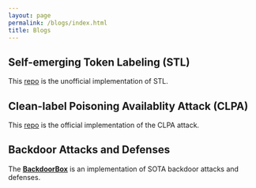 ```yaml
---
layout: page
permalink: /blogs/index.html
title: Blogs
---
```

## Self-emerging Token Labeling (STL)
This [repo](https://github.com/bxz9200/STL) is the unofficial implementation of STL.

## Clean-label Poisoning Availablity Attack (CLPA)
This [repo](https://github.com/bxz9200/CLPA) is the official implementation of the CLPA attack.

## Backdoor Attacks and Defenses
The [**BackdoorBox**](https://github.com/THUYimingLi/BackdoorBox) is an implementation of SOTA backdoor attacks and defenses.
